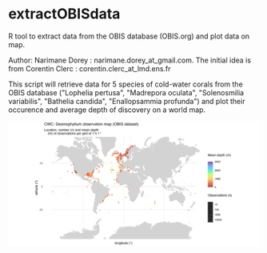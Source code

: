 # extractOBISdata
R tool to extract data from the OBIS database (OBIS.org) and plot data on map.

Author: Narimane Dorey : narimane.dorey_at_gmail.com. The initial idea is from Corentin Clerc : corentin.clerc_at_lmd.ens.fr

This script will retrieve data for 5 species of cold-water corals from the OBIS database ("Lophelia pertusa", "Madrepora oculata", "Solenosmilia variabilis", "Bathelia candida", "Enallopsammia profunda") and plot their occurence and average depth of discovery on a world map.

![desmophyllum map](https://github.com/DrUrchin/extractOBISdata/blob/main/Desmophyllumpoints_map.png)
